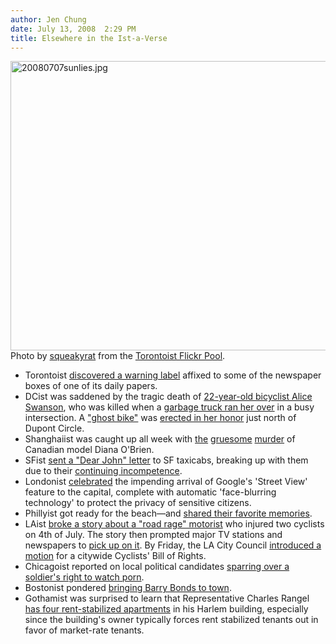 ```yaml
---
author: Jen Chung
date: July 13, 2008  2:29 PM
title: Elsewhere in the Ist-a-Verse
---
```


<p><img alt="20080707sunlies.jpg" src="https://web.archive.org/web/20110811064024im_/http://sfist.com/attachments/SFist_Brock/20080707sunlies.jpg" width="640" height="463"><br>
<span class="photo_caption">Photo by <a href="https://web.archive.org/web/20110811064024/http://www.flickr.com/photos/squeakybear/2581886315/in/pool-89872566@N00">squeakyrat</a> from the <a href="https://web.archive.org/web/20110811064024/http://www.flickr.com/groups/torontoist/pool/">Torontoist Flickr Pool</a>.</span></p>

<ul><li>Torontoist <a href="https://web.archive.org/web/20110811064024/http://torontoist.com/2008/07/sun_warning_label.php">discovered a warning label</a> affixed to some of  the newspaper boxes of one of its daily papers.</li><li>DCist was saddened by the tragic death of <a href="https://web.archive.org/web/20110811064024/http://dcist.com/2008/07/08/killed_cyclist_identified.php">22-year-old bicyclist Alice Swanson</a>, who was killed when a <a href="https://web.archive.org/web/20110811064024/http://dcist.com/2008/07/08/woman_killed_by_garbage_truck_in_du.php">garbage truck ran her over</a> in a busy intersection. A <a href="https://web.archive.org/web/20110811064024/http://dcist.com/2008/07/10/waba_holds_press_conference_at_alic.php">&quot;ghost bike&quot;</a> was <a href="https://web.archive.org/web/20110811064024/http://dcist.com/2008/07/09/ghost_bike_already_up_at_20th_and_r.php">erected in her honor</a> just north of Dupont Circle.</li><li>Shanghaiist was caught up all week with <a href="https://web.archive.org/web/20110811064024/http://shanghaiist.com/2008/07/08/canadian_model_found_dead_on_chongm.php">the</a> <a href="https://web.archive.org/web/20110811064024/http://shanghaiist.com/2008/07/10/more_news_on_death_of_canadian_mode.php">gruesome</a> <a href="https://web.archive.org/web/20110811064024/http://shanghaiist.com/2008/07/11/suspect_apprehended_in_case_of_slai.php">murder</a> of Canadian model Diana O&apos;Brien.</li><li>SFist <a href="https://web.archive.org/web/20110811064024/http://sfist.com/2008/07/08/a_breakup_letter_to_sf_cabbies_cab.php">sent a &quot;Dear John&quot; letter</a> to SF taxicabs, breaking up with them due to their <a href="https://web.archive.org/web/20110811064024/http://sfist.com/2008/07/10/knowitalls_form_taxi_council_formul.php">continuing incompetence</a>.</li><li>Londonist <a href="https://web.archive.org/web/20110811064024/http://londonist.com/2008/07/watch_out_watch_out_theres_a_google.php">celebrated</a> the impending arrival of Google&apos;s &apos;Street View&apos; feature to the capital, complete with automatic &apos;face-blurring technology&apos; to protect the privacy of sensitive citizens.</li><li>Phillyist got ready for the beach&#x2014;and <a href="https://web.archive.org/web/20110811064024/http://phillyist.com/2008/07/09/jersey_shore_memories.php">shared their favorite memories</a>.</li><li>LAist <a href="https://web.archive.org/web/20110811064024/http://laist.com/2008/07/07/update_on_bicycle_accident.php">broke a story about a &quot;road rage&quot; motorist</a> who injured two cyclists on 4th of July. The story then prompted major TV stations and newspapers to <a href="https://web.archive.org/web/20110811064024/http://laist.com/2008/07/08/nbc_airs_mandeville_canyon_bicycle.php">pick up on it</a>. By Friday, the LA City Council <a href="https://web.archive.org/web/20110811064024/http://laist.com/2008/07/11/city_council_puts_forth_cyclists_bi.php">introduced a motion</a> for a citywide Cyclists&apos; Bill of Rights.</li><li>Chicagoist reported on local political candidates <a href="https://web.archive.org/web/20110811064024/http://chicagoist.com/2008/07/11/candidates_spar_over_a_soldiers_rig.php">sparring over a soldier&apos;s right to watch porn</a>.</li><li>Bostonist pondered <a href="https://web.archive.org/web/20110811064024/http://bostonist.com/2008/07/08/sportsredux_why_not_bring_barry_to.php">bringing Barry Bonds to town</a>.</li><li>Gothamist was surprised to learn that Representative Charles Rangel <a href="https://web.archive.org/web/20110811064024/http://gothamist.com/2008/07/11/congressman_charles_rangel_and_his.php">has four rent-stabilized apartments</a> in his Harlem building, especially since the building&apos;s owner typically forces rent stabilized tenants out in favor of market-rate tenants.</li></ul>